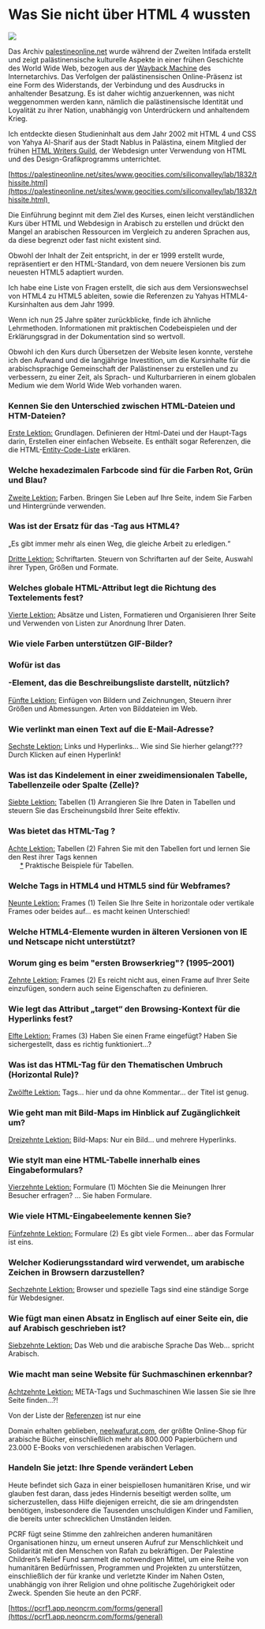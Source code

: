 # Was Sie nicht über HTML 4 wussten

![](https://images.prismic.io/syntia/ZntVg5bWFbowe2vl_nablus.png?auto=format,compress?auto=compress,format)

Das Archiv [palestineonline.net](//palestineonline.net) wurde während der Zweiten Intifada erstellt und zeigt palästinensische kulturelle Aspekte in einer frühen Geschichte des World Wide Web, bezogen aus der [Wayback Machine](https://web.archive.org/) des Internetarchivs. Das Verfolgen der palästinensischen Online-Präsenz ist eine Form des Widerstands, der Verbindung und des Ausdrucks in anhaltender Besatzung. Es ist daher wichtig anzuerkennen, was nicht weggenommen werden kann, nämlich die palästinensische Identität und Loyalität zu ihrer Nation, unabhängig von Unterdrückern und anhaltendem Krieg.

Ich entdeckte diesen Studieninhalt aus dem Jahr 2002 mit HTML 4 und CSS von Yahya Al-Sharif aus der Stadt Nablus in Palästina, einem Mitglied der frühen [HTML Writers Guild](https://hwg.org/resources/faqs/memberFAQ.html), der Webdesign unter Verwendung von HTML und des Design-Grafikprogramms unterrichtet.

[https://palestineonline.net/sites/www.geocities.com/siliconvalley/lab/1832/thissite.html](https://palestineonline.net/sites/www.geocities.com/siliconvalley/lab/1832/thissite.html) 

Die Einführung beginnt mit dem Ziel des Kurses, einen leicht verständlichen Kurs über HTML und Webdesign in Arabisch zu erstellen und drückt den Mangel an arabischen Ressourcen im Vergleich zu anderen Sprachen aus, da diese begrenzt oder fast nicht existent sind.

Obwohl der Inhalt der Zeit entspricht, in der er 1999 erstellt wurde, repräsentiert er den HTML-Standard, von dem neuere Versionen bis zum neuesten HTML5 adaptiert wurden.

Ich habe eine Liste von Fragen erstellt, die sich aus dem Versionswechsel von HTML4 zu HTML5 ableiten, sowie die Referenzen zu Yahyas HTML4-Kursinhalten aus dem Jahr 1999.

Wenn ich nun 25 Jahre später zurückblicke, finde ich ähnliche Lehrmethoden. Informationen mit praktischen Codebeispielen und der Erklärungsgrad in der Dokumentation sind so wertvoll.

Obwohl ich den Kurs durch Übersetzen der Website lesen konnte, verstehe ich den Aufwand und die langjährige Investition, um die Kursinhalte für die arabischsprachige Gemeinschaft der Palästinenser zu erstellen und zu verbessern, zu einer Zeit, als Sprach- und Kulturbarrieren in einem globalen Medium wie dem World Wide Web vorhanden waren.

### Kennen Sie den Unterschied zwischen HTML-Dateien und HTM-Dateien?

[Erste Lektion:](https://palestineonline.net/sites/www.geocities.com/siliconvalley/lab/1832/htutor01.html) Grundlagen. Definieren der Html-Datei und der Haupt-Tags darin, Erstellen einer einfachen Webseite. Es enthält sogar Referenzen, die die HTML-[Entity-Code-Liste](https://palestineonline.net/sites/www.geocities.com/siliconvalley/lab/1832/ampersnd.html) erklären.

### Welche hexadezimalen Farbcode sind für die Farben Rot, Grün und Blau?

[Zweite Lektion:](https://palestineonline.net/sites/www.geocities.com/siliconvalley/lab/1832/htutor02.html) Farben. Bringen Sie Leben auf Ihre Seite, indem Sie Farben und Hintergründe verwenden.

### Was ist der Ersatz für das <font>-Tag aus HTML4?

„Es gibt immer mehr als einen Weg, die gleiche Arbeit zu erledigen.“

[Dritte Lektion:](https://palestineonline.net/sites/www.geocities.com/siliconvalley/lab/1832/htutor03.html) Schriftarten. Steuern von Schriftarten auf der Seite, Auswahl ihrer Typen, Größen und Formate.

### Welches globale HTML-Attribut legt die Richtung des Textelements fest?

[Vierte Lektion:](https://palestineonline.net/sites/www.geocities.com/siliconvalley/lab/1832/htutor04.html) Absätze und Listen, Formatieren und Organisieren Ihrer Seite und Verwenden von Listen zur Anordnung Ihrer Daten.

### Wie viele Farben unterstützen GIF-Bilder?

### Wofür ist das <dl>-Element, das die Beschreibungsliste darstellt, nützlich?

[Fünfte Lektion:](https://palestineonline.net/sites/www.geocities.com/siliconvalley/lab/1832/htutor05.html) Einfügen von Bildern und Zeichnungen, Steuern ihrer Größen und Abmessungen. Arten von Bilddateien im Web.

### Wie verlinkt man einen Text auf die E-Mail-Adresse?

[Sechste Lektion:](https://palestineonline.net/sites/www.geocities.com/siliconvalley/lab/1832/htutor06.html) Links und Hyperlinks... Wie sind Sie hierher gelangt??? Durch Klicken auf einen Hyperlink!

### Was ist das Kindelement in einer zweidimensionalen Tabelle, Tabellenzeile oder Spalte (Zelle)?

[Siebte Lektion:](https://palestineonline.net/sites/www.geocities.com/siliconvalley/lab/1832/htutor07.html) Tabellen (1) Arrangieren Sie Ihre Daten in Tabellen und steuern Sie das Erscheinungsbild Ihrer Seite effektiv.

### Was bietet das HTML-Tag <caption>?

[Achte Lektion:](https://palestineonline.net/sites/www.geocities.com/siliconvalley/lab/1832/htutor08.html) Tabellen (2) Fahren Sie mit den Tabellen fort und lernen Sie den Rest ihrer Tags kennen  
      [\*](https://palestineonline.net/sites/www.geocities.com/siliconvalley/lab/1832/tablexam.html) Praktische Beispiele für Tabellen.

### Welche Tags in HTML4 und HTML5 sind für Webframes?

[Neunte Lektion:](https://palestineonline.net/sites/www.geocities.com/siliconvalley/lab/1832/htutor09.html) Frames (1) Teilen Sie Ihre Seite in horizontale oder vertikale Frames oder beides auf... es macht keinen Unterschied!

### Welche HTML4-Elemente wurden in älteren Versionen von IE und Netscape nicht unterstützt?

### Worum ging es beim "ersten Browserkrieg"? (1995–2001)

[Zehnte Lektion:](https://palestineonline.net/sites/www.geocities.com/siliconvalley/lab/1832/htutor10.html) Frames (2) Es reicht nicht aus, einen Frame auf Ihrer Seite einzufügen, sondern auch seine Eigenschaften zu definieren.

### Wie legt das Attribut „target“ den Browsing-Kontext für die Hyperlinks fest?

[Elfte Lektion:](https://palestineonline.net/sites/www.geocities.com/siliconvalley/lab/1832/htutor11.html) Frames (3) Haben Sie einen Frame eingefügt? Haben Sie sichergestellt, dass es richtig funktioniert...?

### Was ist das HTML-Tag für den Thematischen Umbruch (Horizontal Rule)?

[Zwölfte Lektion:](https://palestineonline.net/sites/www.geocities.com/siliconvalley/lab/1832/htutor12.html) Tags... hier und da ohne Kommentar... der Titel ist genug.

### Wie geht man mit Bild-Maps im Hinblick auf Zugänglichkeit um?

[Dreizehnte Lektion:](https://palestineonline.net/sites/www.geocities.com/siliconvalley/lab/1832/htutor13.html) Bild-Maps: Nur ein Bild... und mehrere Hyperlinks.

### Wie stylt man eine HTML-Tabelle innerhalb eines Eingabeformulars?

[Vierzehnte Lektion:](https://palestineonline.net/sites/www.geocities.com/siliconvalley/lab/1832/htutor14.html) Formulare (1) Möchten Sie die Meinungen Ihrer Besucher erfragen? ... Sie haben Formulare.

### Wie viele HTML-Eingabeelemente kennen Sie?

[Fünfzehnte Lektion:](https://palestineonline.net/sites/www.geocities.com/siliconvalley/lab/1832/htutor15.html) Formulare (2) Es gibt viele Formen... aber das Formular ist eins.

### Welcher Kodierungsstandard wird verwendet, um arabische Zeichen in Browsern darzustellen?

[Sechzehnte Lektion:](https://palestineonline.net/sites/www.geocities.com/siliconvalley/lab/1832/htutor16.html) Browser und spezielle Tags sind eine ständige Sorge für Webdesigner.

### Wie fügt man einen Absatz in Englisch auf einer Seite ein, die auf Arabisch geschrieben ist?

[Siebzehnte Lektion:](https://palestineonline.net/sites/www.geocities.com/siliconvalley/lab/1832/htutor17.html) Das Web und die arabische Sprache Das Web... spricht Arabisch.

### Wie macht man seine Website für Suchmaschinen erkennbar?

[Achtzehnte Lektion:](https://palestineonline.net/sites/www.geocities.com/siliconvalley/lab/1832/htutor18.html) META-Tags und Suchmaschinen Wie lassen Sie sie Ihre Seite finden...?!

Von der Liste der [Referenzen](https://palestineonline.net/sites/www.geocities.com/siliconvalley/lab/1832/links.html) ist nur eine

 Domain erhalten geblieben, [neelwafurat.com](//neelwafurat.com), der größte Online-Shop für arabische Bücher, einschließlich mehr als 800.000 Papierbüchern und 23.000 E-Books von verschiedenen arabischen Verlagen.

### Handeln Sie jetzt: Ihre Spende verändert Leben

Heute befindet sich Gaza in einer beispiellosen humanitären Krise, und wir glauben fest daran, dass jedes Hindernis beseitigt werden sollte, um sicherzustellen, dass Hilfe diejenigen erreicht, die sie am dringendsten benötigen, insbesondere die Tausenden unschuldigen Kinder und Familien, die bereits unter schrecklichen Umständen leiden.

PCRF fügt seine Stimme den zahlreichen anderen humanitären Organisationen hinzu, um erneut unseren Aufruf zur Menschlichkeit und Solidarität mit den Menschen von Rafah zu bekräftigen. Der Palestine Children’s Relief Fund sammelt die notwendigen Mittel, um eine Reihe von humanitären Bedürfnissen, Programmen und Projekten zu unterstützen, einschließlich der für kranke und verletzte Kinder im Nahen Osten, unabhängig von ihrer Religion und ohne politische Zugehörigkeit oder Zweck. Spenden Sie heute an den PCRF.

[https://pcrf1.app.neoncrm.com/forms/general](https://pcrf1.app.neoncrm.com/forms/general)